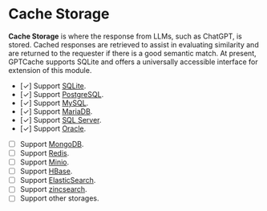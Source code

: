 # Cache Storage

**Cache Storage** is where the response from LLMs, such as ChatGPT, is stored. Cached responses are retrieved to assist in evaluating similarity and are returned to the requester if there is a good semantic match. At present, GPTCache supports SQLite and offers a universally accessible interface for extension of this module.
  - [✓] Support [SQLite](https://sqlite.org/docs.html).
  - [✓] Support [PostgreSQL](https://www.postgresql.org/).
  - [✓] Support [MySQL](https://www.mysql.com/).
  - [✓] Support [MariaDB](https://mariadb.org/).
  - [✓] Support [SQL Server](https://www.microsoft.com/en-us/sql-server/).
  - [✓] Support [Oracle](https://www.oracle.com/).
  - [ ] Support [MongoDB](https://www.mongodb.com/).
  - [ ] Support [Redis](https://redis.io/).
  - [ ] Support [Minio](https://min.io/).
  - [ ] Support [HBase](https://hbase.apache.org/).
  - [ ] Support [ElasticSearch](https://www.elastic.co/).
  - [ ] Support [zincsearch](https://zinc.dev/).
  - [ ] Support other storages.